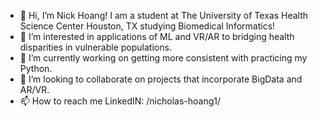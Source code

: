 - 👋 Hi, I’m Nick Hoang! I am a student at The University of Texas Health Science Center Houston, TX studying Biomedical Informatics! 
- 👀 I’m interested in applications of ML and VR/AR to bridging health disparities in vulnerable populations.
- 🌱 I’m currently working on getting more consistent with practicing my Python.
- 💞️ I’m looking to collaborate on projects that incorporate BigData and AR/VR. 
- 📫 How to reach me LinkedIN: /nicholas-hoang1/ 

<!---
nvh232/nvh232 is a ✨ special ✨ repository because its `README.md` (this file) appears on your GitHub profile.
You can click the Preview link to take a look at your changes.
--->
